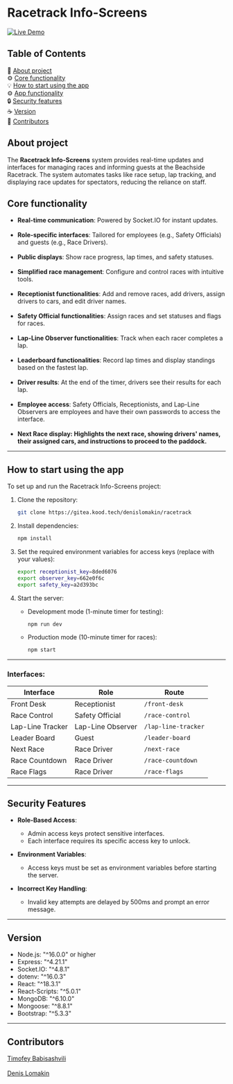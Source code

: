 # Racetrack Info-Screens

[![Live Demo](https://img.shields.io/badge/Live%20Demo-Available-blue)](https://www.youtube.com/watch?v=LbCnJom4Uds)

## Table of Contents

🚀 [About project](#about-project)<br/>
⚙️ [Core functionality](#core-functionality)<br/>
💡 [How to start using the app](#how-to-start-using-the-app)<br/>
⚙️ [App functionality](#app-functionality)<br/>
🔒 [Security features](#security-features)<br/>
☕ [Version](#version)<br/>
🤝 [Contributors](#contributors)

## About project

The **Racetrack Info-Screens** system provides real-time updates and interfaces for managing races and informing guests at the Beachside Racetrack. The system automates tasks like race setup, lap tracking, and displaying race updates for spectators, reducing the reliance on staff.

## Core functionality

- **Real-time communication**: Powered by Socket.IO for instant updates.<br/><br/>
- **Role-specific interfaces**: Tailored for employees (e.g., Safety Officials) and guests (e.g., Race Drivers).<br/><br/>
- **Public displays**: Show race progress, lap times, and safety statuses.<br/><br/>
- **Simplified race management**: Configure and control races with intuitive tools.<br/><br/>
- **Receptionist functionalities**: Add and remove races, add drivers, assign drivers to cars, and edit driver names.<br/><br/>
- **Safety Official functionalities**: Assign races and set statuses and flags for races.<br/><br/>
- **Lap-Line Observer functionalities**: Track when each racer completes a lap.<br/><br/>
- **Leaderboard functionalities**: Record lap times and display standings based on the fastest lap.<br/><br/>
- **Driver results**: At the end of the timer, drivers see their results for each lap.<br/><br/>
- **Employee access**: Safety Officials, Receptionists, and Lap-Line Observers are employees and have their own passwords to access the interface.<br/><br/>
- **Next Race display: Highlights the next race, showing drivers' names, their assigned cars, and instructions to proceed to the paddock.**

---

## How to start using the app

To set up and run the Racetrack Info-Screens project:

1. Clone the repository:

   ```bash
   git clone https://gitea.kood.tech/denislomakin/racetrack
   ```

2. Install dependencies:

   ```bash
   npm install
   ```

3. Set the required environment variables for access keys (replace with your values):

   ```bash
   export receptionist_key=8ded6076
   export observer_key=662e0f6c
   export safety_key=a2d393bc
   ```

4. Start the server:

   - Development mode (1-minute timer for testing):

     ```bash
     npm run dev
     ```

   - Production mode (10-minute timer for races):

     ```bash
     npm start
     ```

---

### Interfaces:

| Interface        | Role              | Route               |
| ---------------- | ----------------- | ------------------- |
| Front Desk       | Receptionist      | `/front-desk`       |
| Race Control     | Safety Official   | `/race-control`     |
| Lap-Line Tracker | Lap-Line Observer | `/lap-line-tracker` |
| Leader Board     | Guest             | `/leader-board`     |
| Next Race        | Race Driver       | `/next-race`        |
| Race Countdown   | Race Driver       | `/race-countdown`   |
| Race Flags       | Race Driver       | `/race-flags`       |

---

## Security Features

- **Role-Based Access**:

  - Admin access keys protect sensitive interfaces.
  - Each interface requires its specific access key to unlock.

- **Environment Variables**:

  - Access keys must be set as environment variables before starting the server.

- **Incorrect Key Handling**:
  - Invalid key attempts are delayed by 500ms and prompt an error message.

---

## Version

- Node.js: "^16.0.0" or higher
- Express: "^4.21.1"
- Socket.IO: "^4.8.1"
- dotenv: "^16.0.3"
- React: "^18.3.1"
- React-Scripts: "^5.0.1"
- MongoDB: "^6.10.0"
- Mongoose: "^8.8.1"
- Bootstrap: "^5.3.3"

---

## Contributors

[Timofey Babisashvili](https://github.com/TigerTimofey) <br/><br/>
[Denis Lomakin](https://github.com/Dkartik123) <br/>
